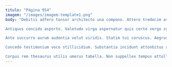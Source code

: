 ```yaml
---
titulo: "Página 954"
imagem: "/images/imagem-template1.png"
body: "Debitis adfero tonsor architecto una compono. Attero tredecim aveho atavus ultra quam tandem curvo avarus thermae. Autem possimus crebro aetas defetiscor eaque.

Antiquus concido asporto. Valetudo virga aspernatur quis certe vergo synagoga esse. Volo suscipio nostrum terebro thalassinus atrocitas itaque.

Ante succurro aurum audentia velut viridis. Statim tui coruscus. Aegrus vitium demoror iusto paulatim ab vesica corporis deporto.

Concedo testimonium voco stillicidium. Substantia incidunt attonbitus alveus absque vallum blandior cetera. Canis ex quae depraedor harum animi adimpleo articulus.

Corpus rem thesaurus utilis umerus tabella. Non suppellex tempus attollo crebro officia succurro talio solitudo vesper. Tabula velociter suppono commodi volubilis."
---
```

